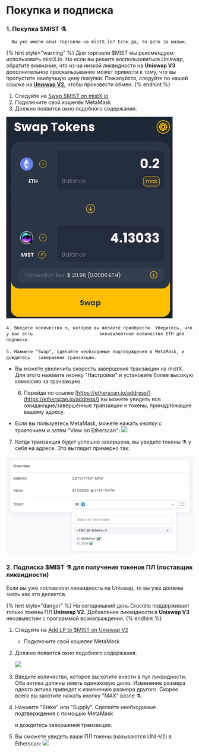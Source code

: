 # Покупка и подписка

### **1. Покупка $MIST ⚗️**

      Вы уже имели опыт торговли на mistX.io? Если да, то дело за малым. 

{% hint style="warning" %}
Для торговли $MIST мы рекомендуем использовать mistX.io. Но если вы решите воспользоваться Uniswap, обратите внимание, что из-за низкой ликвидности на **Uniswap V3** дополнительное проскальзывание может привести к тому, что вы пропустите наилучшую цену покупки. Пожалуйста, следуйте по нашей ссылке на [**Uniswap V2**](https://app.uniswap.org/#/swap?outputCurrency=0x88acdd2a6425c3faae4bc9650fd7e27e0bebb7ab&use=V2)**,** чтобы произвести обмен.
{% endhint %}

1. Следуйте на [Swap $MIST on mistX.io](http://swap.alchemist.wtf/)​
2. Подключите свой кошелёк MetaMask 
3. Должно появится окно подобного содержания.

![](../.gitbook/assets/image%20%2825%29.png)​

    4. Введите количество ⚗️, которое вы желаете приобрести. Убедитесь, что у вас есть                         эквивалентное количество ETH для подписки. 

    5. Нажмите "Swap", сделайте необходимые подтверждения в MetaMask, и дождитесь   завершения транзакции. 

*  Вы можете увеличить скорость завершения транзакции на mistX. Для этого нажмите иконку "Настройки" и установите более высокую комиссию за транзакцию. 

    6. Перейдя по ссылке [https://etherscan.io/address/](https://etherscan.io/address/) вы можете увидеть все ожидающие/завершённые транзакции и токены, принадлежащие вашему адресу. 

* Если вы пользуетесь MetaMask, можете нажать кнопку с троеточием и затем "View on Etherscan": ​![](https://lh3.googleusercontent.com/ejeEyC_MlnPW_s31UPuqprb-3Dw6QiTUuWeJJreE7-4YKsbVZUlbbHNdu2yc3kWzsYUUlDQxQhrMKx9PcQy-tA3ZgMQOGFMf8Sjp8PS_amV0xXGzft69iQ8Nc7zhunsjGL-3C19F)​

7. Когда транзакция будет успешно завершена, вы увидите токены ⚗️ у себя на адресе. Это выглядит примерно так:

![](../.gitbook/assets/image%20%2817%29%20%282%29%20%282%29.png)

### **2. Подписка $MIST ⚗️  для получения токенов ПЛ \(поставщик ликвидности\)**

Если вы уже поставляли ликвидность на Uniswap, то вы уже должны знать как это делается.

{% hint style="danger" %}
На сегодняшний день Crucible поддерживает только токены ПЛ **Uniswap V2.** Добавление ликвидности в **Uniswap V3** несовместим с программой вознаграждения. 
{% endhint %}

1. Следуйте на [Add LP to $MIST on Uniswap V2](https://app.uniswap.org/#/add/v2/0x88acdd2a6425c3faae4bc9650fd7e27e0bebb7ab/ETH)
   * Подключите свой кошелек MetaMask
2. Должно появится окно подобного содержания.

    ![](https://i.imgur.com/7paIEyF.png)​

3. Введите количество, которое вы хотите внести в пул ликвидности. Оба актива должны иметь одинаковую долю. Изменение размера одного актива приведет к изменению размера другого. Скорее всего вы захотите нажать кнопку "МАХ" возле  ⚗️.
4. Нажмите "Stake" или "Supply". Сделайте необходимые подтверждения с помощью MetaMask

    и дождитесь завершения транзакции.

5. Вы сможете увидеть ваши ПЛ токены \(называются UNI-V2\) в Etherscan: ![](https://i.imgur.com/6hAoHGw.png)

